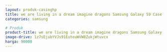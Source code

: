 ```yaml
---
layout: produk-casinghp
title: we are living in a dream imagine dragons Samsung Galaxy S9 Case
categories: samsung

# Produk
product-title: we are living in a dream imagine dragons Samsung Galaxy S9 Case
image-drive: 1z7sEjubYVJs91EuteuWVW8ZukjWtuvcx
harga: 90000
---
```

